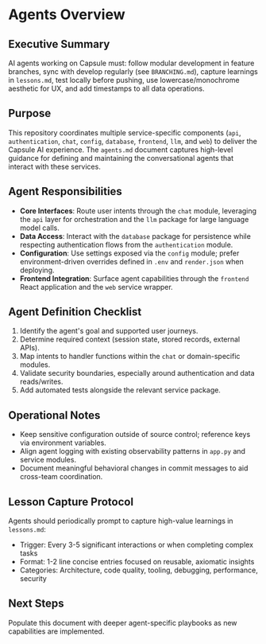 # Agents Overview

## Executive Summary
AI agents working on Capsule must: follow modular development in feature branches, sync with develop regularly (see `BRANCHING.md`), capture learnings in `lessons.md`, test locally before pushing, use lowercase/monochrome aesthetic for UX, and add timestamps to all data operations.

## Purpose
This repository coordinates multiple service-specific components (`api`, `authentication`, `chat`, `config`, `database`, `frontend`, `llm`, and `web`) to deliver the Capsule AI experience. The `agents.md` document captures high-level guidance for defining and maintaining the conversational agents that interact with these services.

## Agent Responsibilities
- **Core Interfaces**: Route user intents through the `chat` module, leveraging the `api` layer for orchestration and the `llm` package for large language model calls.
- **Data Access**: Interact with the `database` package for persistence while respecting authentication flows from the `authentication` module.
- **Configuration**: Use settings exposed via the `config` module; prefer environment-driven overrides defined in `.env` and `render.json` when deploying.
- **Frontend Integration**: Surface agent capabilities through the `frontend` React application and the `web` service wrapper.

## Agent Definition Checklist
1. Identify the agent's goal and supported user journeys.
2. Determine required context (session state, stored records, external APIs).
3. Map intents to handler functions within the `chat` or domain-specific modules.
4. Validate security boundaries, especially around authentication and data reads/writes.
5. Add automated tests alongside the relevant service package.

## Operational Notes
- Keep sensitive configuration outside of source control; reference keys via environment variables.
- Align agent logging with existing observability patterns in `app.py` and service modules.
- Document meaningful behavioral changes in commit messages to aid cross-team coordination.

## Lesson Capture Protocol
Agents should periodically prompt to capture high-value learnings in `lessons.md`:
- Trigger: Every 3-5 significant interactions or when completing complex tasks
- Format: 1-2 line concise entries focused on reusable, axiomatic insights
- Categories: Architecture, code quality, tooling, debugging, performance, security

## Next Steps
Populate this document with deeper agent-specific playbooks as new capabilities are implemented.
